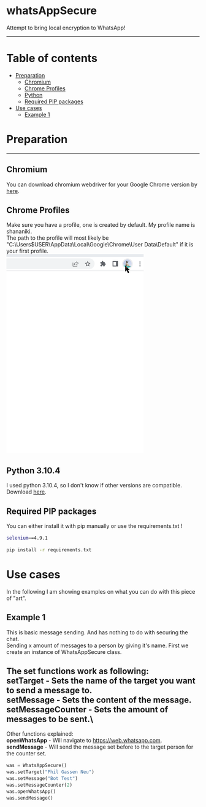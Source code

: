 # whatsAppSecure
Attempt to bring local encryption to WhatsApp!

-------------------

Table of contents
=================

<!--ts-->
   * [Preparation](#preparation)
      * [Chromium](#chromium)   
      * [Chrome Profiles](#chrome-profiles)   
      * [Python](#python-3104)   
      * [Required PIP packages](#required-pip-packages)
   * [Use cases](#use-cases)
     * [Example 1](#example-1)
<!--te-->


Preparation
===========
-----------

Chromium
--------
You can download chromium webdriver for your Google Chrome version by [here](https://chromedriver.chromium.org/).

Chrome Profiles
---------------
Make sure you have a profile, one is created by default. My profile name is shananiki.\
The path to the profile will most likely be "C:\Users\$USER\AppData\Local\Google\Chrome\User Data\Default" if it is your first profile.\
![](https://github.com/shananiki/whatsAppSecure/blob/main/gifs/chrome_profile.gif?raw=true)


Python 3.10.4
-------------
I used python 3.10.4, so I don't know if other versions are compatible. Download [here](https://www.python.org/downloads/release/python-3104/).

Required PIP packages
---------------------
You can either install it with pip manually or use the requirements.txt !
```bash
selenium==4.9.1
```
```bash
pip install -r requirements.txt
```

Use cases
=========
In the following I am showing examples on what you can do with this piece of "art".

Example 1
---------
This is basic message sending. And has nothing to do with securing the chat.\
Sending x amount of messages to a person by giving it's name. First we create an instance of WhatsAppSecure class.

The set functions work as following:\
**setTarget** - Sets the name of the target you want to send a message to.\
**setMessage** - Sets the content of the message.\
**setMessageCounter** - Sets the amount of messages to be sent.\
---
Other functions explained:\
**openWhatsApp** - Will navigate to https://web.whatsapp.com. \
**sendMessage** - Will send the message set before to the target person for the counter set.
```python
was = WhatsAppSecure()
was.setTarget("Phil Gassen Neu")
was.setMessage("Bot Test")
was.setMessageCounter(2)
was.openWhatsApp()
was.sendMessage()
```
